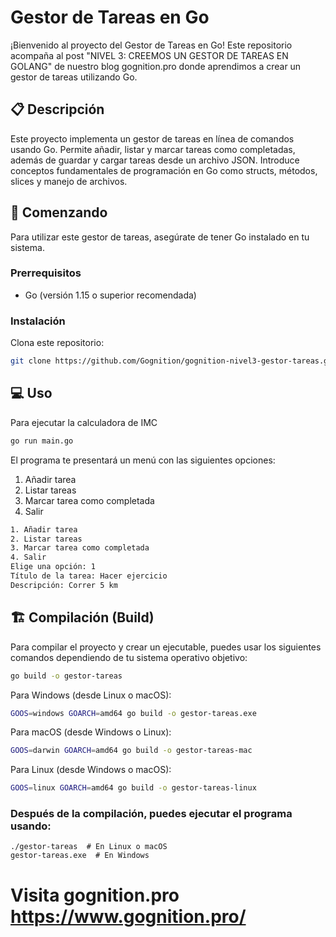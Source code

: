 # Gestor de Tareas en Go

¡Bienvenido al proyecto del Gestor de Tareas en Go! Este repositorio acompaña al post "NIVEL 3: CREEMOS UN GESTOR DE TAREAS EN GOLANG" de nuestro blog gognition.pro donde aprendimos a crear un gestor de tareas utilizando Go.

## 📋 Descripción

Este proyecto implementa un gestor de tareas en línea de comandos usando Go. Permite añadir, listar y marcar tareas como completadas, además de guardar y cargar tareas desde un archivo JSON. Introduce conceptos fundamentales de programación en Go como structs, métodos, slices y manejo de archivos.

## 🚀 Comenzando

Para utilizar este gestor de tareas, asegúrate de tener Go instalado en tu sistema.

### Prerrequisitos

- Go (versión 1.15 o superior recomendada)

### Instalación

Clona este repositorio:

```bash
git clone https://github.com/Gognition/gognition-nivel3-gestor-tareas.git
```

## 💻️ Uso
Para ejecutar la calculadora de IMC
```bash
go run main.go
```

El programa te presentará un menú con las siguientes opciones:

1. Añadir tarea
2. Listar tareas
3. Marcar tarea como completada
4. Salir
```bash
1. Añadir tarea
2. Listar tareas
3. Marcar tarea como completada
4. Salir
Elige una opción: 1
Título de la tarea: Hacer ejercicio
Descripción: Correr 5 km
```

## 🏗️ Compilación (Build)
Para compilar el proyecto y crear un ejecutable, puedes usar los siguientes comandos dependiendo de tu sistema operativo objetivo:
```bash
go build -o gestor-tareas
```

Para Windows (desde Linux o macOS):
```bash
GOOS=windows GOARCH=amd64 go build -o gestor-tareas.exe
```

Para macOS (desde Windows o Linux):
```bash
GOOS=darwin GOARCH=amd64 go build -o gestor-tareas-mac
```

Para Linux (desde Windows o macOS):
```bash
GOOS=linux GOARCH=amd64 go build -o gestor-tareas-linux
```

### Después de la compilación, puedes ejecutar el programa usando:
```
./gestor-tareas  # En Linux o macOS
gestor-tareas.exe  # En Windows
```

# Visita gognition.pro https://www.gognition.pro/